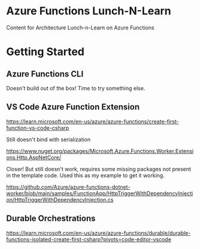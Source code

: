 # Azure Functions Lunch-N-Learn

Content for Architecture Lunch-n-Learn on Azure Functions

# Getting Started

## Azure Functions CLI

Doesn't build out of the box! Time to try something else.

## VS Code Azure Function Extension

https://learn.microsoft.com/en-us/azure/azure-functions/create-first-function-vs-code-csharp

Still doesn't bind with serialization

https://www.nuget.org/packages/Microsoft.Azure.Functions.Worker.Extensions.Http.AspNetCore/

Closer! But still doesn't work, requires some missing packages not present in the template code. Used this as my example to get it working.

https://github.com/Azure/azure-functions-dotnet-worker/blob/main/samples/FunctionApp/HttpTriggerWithDependencyInjection/HttpTriggerWithDependencyInjection.cs

## Durable Orchestrations

https://learn.microsoft.com/en-us/azure/azure-functions/durable/durable-functions-isolated-create-first-csharp?pivots=code-editor-vscode